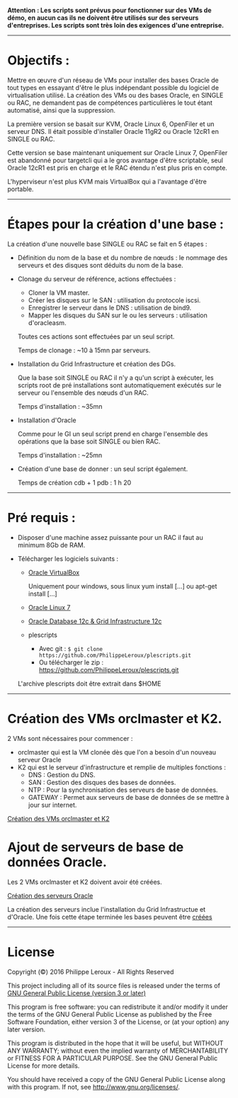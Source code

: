 **Attention : Les scripts sont prévus pour fonctionner sur des VMs de démo, en
aucun cas ils ne doivent être utilisés sur des serveurs d'entreprises. Les scripts
sont très loin des exigences d'une entreprise.**

--------------------------------------------------------------------------------

# Objectifs :

Mettre en œuvre d'un réseau de VMs pour installer des bases Oracle de tout types
en essayant d'être le plus indépendant possible du logiciel de virtualisation utilisé.
La création des VMs ou des bases Oracle, en SINGLE ou RAC, ne demandent pas de
compétences particulières le tout étant automatisé, ainsi que la suppression.

La première version se basait sur KVM, Oracle Linux 6, OpenFiler et un serveur DNS.
Il était possible d'installer Oracle 11gR2 ou Oracle 12cR1 en SINGLE ou RAC.

Cette version se base maintenant uniquement sur Oracle Linux 7, OpenFiler est
abandonné pour targetcli qui a le gros avantage d'être scriptable, seul Oracle 12cR1
est pris en charge et le RAC étendu n'est plus pris en compte.

L'hyperviseur n'est plus KVM mais VirtualBox qui a l'avantage d'être portable.

--------------------------------------------------------------------------------

# Étapes pour la création d'une base :

La création d'une nouvelle base SINGLE ou RAC se fait en 5 étapes :
* Définition du nom de la base et du nombre de nœuds : le nommage des serveurs et
des disques sont déduits du nom de la base.

* Clonage du serveur de référence, actions effectuées :
	* Cloner la VM master.
	* Créer les disques sur le SAN : utilisation du protocole iscsi.
	* Enregistrer le serveur dans le DNS : utilisation de bind9.
	* Mapper les disques du SAN sur le ou les serveurs : utilisation d'oracleasm.

	Toutes ces actions sont effectuées par un seul script.

	Temps de clonage : ~10 à 15mn par serveurs.

* Installation du Grid Infrastructure et création des DGs.

	Que la base soit SINGLE ou RAC il n'y a qu'un script à exécuter, les scripts
root de pré installations sont automatiquement exécutés sur le serveur ou l'ensemble
des nœuds d'un RAC.

	Temps d'installation : ~35mn

* Installation d'Oracle

	Comme pour le GI un seul script prend en charge l'ensemble des opérations que
la base soit SINGLE ou bien RAC.

	Temps d'installation : ~25mn

* Création d'une base de donner : un seul script également.

	Temps de création cdb + 1 pdb : 1 h 20

--------------------------------------------------------------------------------
# Pré requis :
* Disposer d'une machine assez puissante pour un RAC il faut au minimum 8Gb de RAM.

* Télécharger les logiciels suivants :

	* [Oracle VirtualBox](https://www.virtualbox.org/wiki/Downloads)

		Uniquement pour windows, sous linux yum install [...] ou apt-get install [...]

	* [Oracle Linux 7](https://edelivery.oracle.com/osdc/faces/SearchSoftware)

	* [Oracle Database 12c & Grid Infrastructure 12c](http://www.oracle.com/technetwork/database/enterprise-edition/downloads/database12c-linux-download-2240591.html)

	* plescripts
		* Avec git : `$ git clone https://github.com/PhilippeLeroux/plescripts.git`
		* Ou télécharger le zip : https://github.com/PhilippeLeroux/plescripts.git

	L'archive plescripts doit être extrait dans $HOME

--------------------------------------------------------------------------------

# Création des VMs orclmaster et K2.
2 VMs sont nécessaires pour commencer :
 - orclmaster qui est la VM clonée dès que l'on a besoin d'un nouveau serveur Oracle
 - K2 qui est le serveur d'infrastructure et remplie de multiples fonctions :
   - DNS     : Gestion du DNS.
   - SAN     : Gestion des disques des bases de données.
   - NTP     : Pour la synchronisation des serveurs de base de données.
   - GATEWAY : Permet aux serveurs de base de données de se mettre à jour sur internet.

 [Création des VMs orclmaster et K2](https://github.com/PhilippeLeroux/plescripts/wiki/Cr%C3%A9ation-des-VMs-orclmaster-et-K2)

# Ajout de serveurs de base de données Oracle.
Les 2 VMs orclmaster et K2 doivent avoir été créées.

[Création des serveurs Oracle](https://github.com/PhilippeLeroux/plescripts/blob/master/database_servers/README.md)

La création des serveurs inclue l'installation du Grid Infrastructue et d'Oracle.
Une fois cette étape terminée les bases peuvent être [créées](https://github.com/PhilippeLeroux/plescripts/tree/master/db/README.md)

--------------------------------------------------------------------------------

# License

Copyright (©) 2016 Philippe Leroux - All Rights Reserved

This project including all of its source files is released under the terms of [GNU General Public License (version 3 or later)](http://www.gnu.org/licenses/gpl.txt)

This program is free software: you can redistribute it and/or modify
it under the terms of the GNU General Public License as published by
the Free Software Foundation, either version 3 of the License, or
(at your option) any later version.

This program is distributed in the hope that it will be useful,
but WITHOUT ANY WARRANTY; without even the implied warranty of
MERCHANTABILITY or FITNESS FOR A PARTICULAR PURPOSE.  See the
GNU General Public License for more details.

You should have received a copy of the GNU General Public License
along with this program.  If not, see <http://www.gnu.org/licenses/>.

